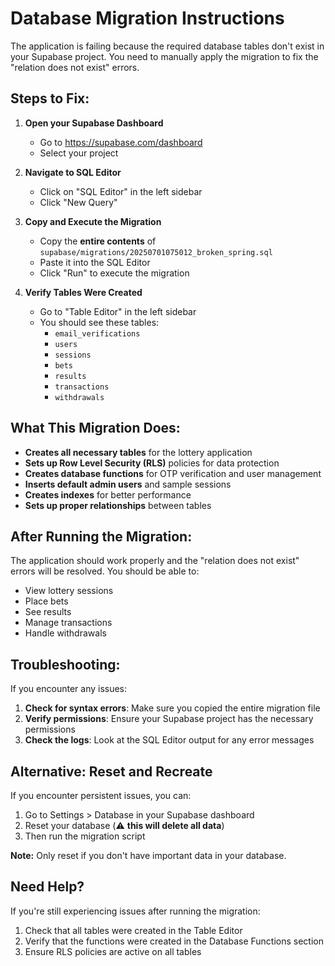 # Database Migration Instructions

The application is failing because the required database tables don't exist in your Supabase project. You need to manually apply the migration to fix the "relation does not exist" errors.

## Steps to Fix:

1. **Open your Supabase Dashboard**
   - Go to https://supabase.com/dashboard
   - Select your project

2. **Navigate to SQL Editor**
   - Click on "SQL Editor" in the left sidebar
   - Click "New Query"

3. **Copy and Execute the Migration**
   - Copy the **entire contents** of `supabase/migrations/20250701075012_broken_spring.sql`
   - Paste it into the SQL Editor
   - Click "Run" to execute the migration

4. **Verify Tables Were Created**
   - Go to "Table Editor" in the left sidebar
   - You should see these tables:
     - `email_verifications`
     - `users`
     - `sessions`
     - `bets`
     - `results`
     - `transactions`
     - `withdrawals`

## What This Migration Does:

- **Creates all necessary tables** for the lottery application
- **Sets up Row Level Security (RLS)** policies for data protection
- **Creates database functions** for OTP verification and user management
- **Inserts default admin users** and sample sessions
- **Creates indexes** for better performance
- **Sets up proper relationships** between tables

## After Running the Migration:

The application should work properly and the "relation does not exist" errors will be resolved. You should be able to:
- View lottery sessions
- Place bets
- See results
- Manage transactions
- Handle withdrawals

## Troubleshooting:

If you encounter any issues:

1. **Check for syntax errors**: Make sure you copied the entire migration file
2. **Verify permissions**: Ensure your Supabase project has the necessary permissions
3. **Check the logs**: Look at the SQL Editor output for any error messages

## Alternative: Reset and Recreate

If you encounter persistent issues, you can:
1. Go to Settings > Database in your Supabase dashboard
2. Reset your database (⚠️ **this will delete all data**)
3. Then run the migration script

**Note:** Only reset if you don't have important data in your database.

## Need Help?

If you're still experiencing issues after running the migration:
1. Check that all tables were created in the Table Editor
2. Verify that the functions were created in the Database Functions section
3. Ensure RLS policies are active on all tables